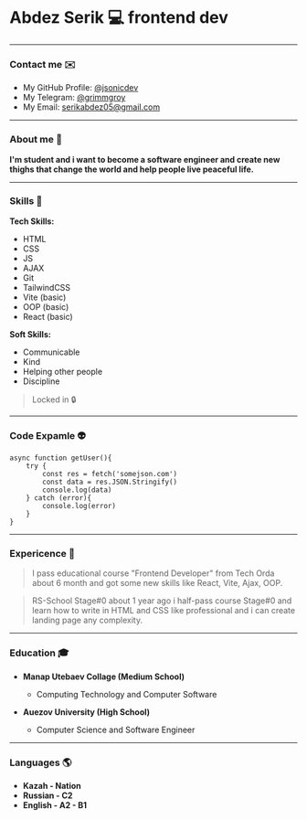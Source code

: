 # Abdez Serik :computer: frontend dev

---

### Contact me :envelope:

- My GitHub Profile: [@jsonicdev](https://github.com/jsonicdev)
- My Telegram: [@grimmgroy](t.me/grimmgroy)
- My Email: [serikabdez05@gmail.com]()

---

### About me :raising_hand:

**I'm student and i want to become a software engineer and create new thighs that change the world and help people live peaceful life.**

---

### Skills :briefcase:

**Tech Skills:**

- HTML
- CSS
- JS
- AJAX
- Git
- TailwindCSS
- Vite (basic)
- OOP (basic)
- React (basic)

**Soft Skills:**

- Communicable
- Kind
- Helping other people
- Discipline

> Locked in :lock:

---

### Code Expamle :alien:

```
async function getUser(){
	try {
		const res = fetch('somejson.com')
		const data = res.JSON.Stringify()
		console.log(data)
	} catch (error){
		console.log(error)
	}
}
```

---

### Expericence :milky_way:

> I pass educational course "Frontend Developer" from Tech Orda about 6 month and got some new skills like React, Vite, Ajax, OOP.

> RS-School Stage#0 about 1 year ago i half-pass course Stage#0 and learn how to write in HTML and CSS like professional and i can create landing page any complexity.

---

### Education :mortar_board:

- **Manap Utebaev Collage (Medium School)**

  - Computing Technology and Computer Software

- **Auezov University (High School)**
  - Computer Science and Software Engineer

---

### Languages :earth_americas:

- **Kazah - Nation**
- **Russian - C2**
- **English - A2 - B1**
